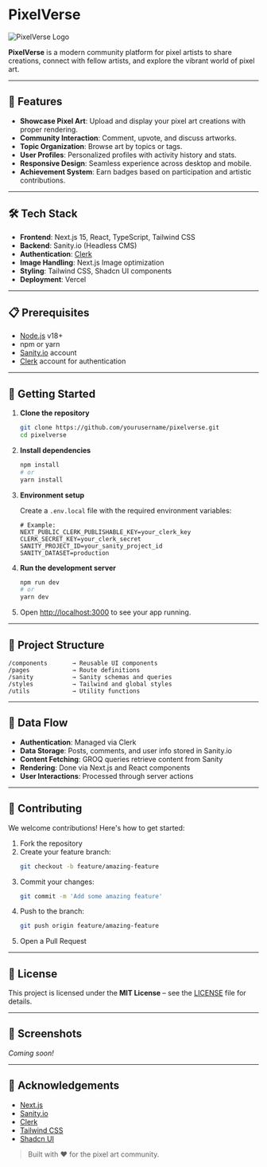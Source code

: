 # PixelVerse

<img alt="PixelVerse Logo" src="https://place-hold.it/800x200/181820/39D353/bold&fontsize=40&text=PixelVerse">

**PixelVerse** is a modern community platform for pixel artists to share creations, connect with fellow artists, and explore the vibrant world of pixel art.

---

## 🎨 Features

- **Showcase Pixel Art**: Upload and display your pixel art creations with proper rendering.
- **Community Interaction**: Comment, upvote, and discuss artworks.
- **Topic Organization**: Browse art by topics or tags.
- **User Profiles**: Personalized profiles with activity history and stats.
- **Responsive Design**: Seamless experience across desktop and mobile.
- **Achievement System**: Earn badges based on participation and artistic contributions.

---

## 🛠️ Tech Stack

- **Frontend**: Next.js 15, React, TypeScript, Tailwind CSS
- **Backend**: Sanity.io (Headless CMS)
- **Authentication**: [Clerk](https://clerk.dev)
- **Image Handling**: Next.js Image optimization
- **Styling**: Tailwind CSS, Shadcn UI components
- **Deployment**: Vercel

---

## 📋 Prerequisites

- [Node.js](https://nodejs.org/) v18+
- npm or yarn
- [Sanity.io](https://www.sanity.io/) account
- [Clerk](https://clerk.dev) account for authentication

---

## 🚀 Getting Started

1. **Clone the repository**

   ```bash
   git clone https://github.com/yourusername/pixelverse.git
   cd pixelverse
   ```

2. **Install dependencies**

   ```bash
   npm install
   # or
   yarn install
   ```

3. **Environment setup**

   Create a `.env.local` file with the required environment variables:

   ```env
   # Example:
   NEXT_PUBLIC_CLERK_PUBLISHABLE_KEY=your_clerk_key
   CLERK_SECRET_KEY=your_clerk_secret
   SANITY_PROJECT_ID=your_sanity_project_id
   SANITY_DATASET=production
   ```

4. **Run the development server**

   ```bash
   npm run dev
   # or
   yarn dev
   ```

5. Open [http://localhost:3000](http://localhost:3000) to see your app running.

---

## 📐 Project Structure

```
/components       → Reusable UI components
/pages            → Route definitions
/sanity           → Sanity schemas and queries
/styles           → Tailwind and global styles
/utils            → Utility functions
```

---

## 🔄 Data Flow

- **Authentication**: Managed via Clerk
- **Data Storage**: Posts, comments, and user info stored in Sanity.io
- **Content Fetching**: GROQ queries retrieve content from Sanity
- **Rendering**: Done via Next.js and React components
- **User Interactions**: Processed through server actions

---

## 🤝 Contributing

We welcome contributions! Here's how to get started:

1. Fork the repository
2. Create your feature branch:
   ```bash
   git checkout -b feature/amazing-feature
   ```
3. Commit your changes:
   ```bash
   git commit -m 'Add some amazing feature'
   ```
4. Push to the branch:
   ```bash
   git push origin feature/amazing-feature
   ```
5. Open a Pull Request

---

## 📜 License

This project is licensed under the **MIT License** – see the [LICENSE](./LICENSE) file for details.

---

## 📸 Screenshots

_Coming soon!_

---

## 🙏 Acknowledgements

- [Next.js](https://nextjs.org)
- [Sanity.io](https://www.sanity.io)
- [Clerk](https://clerk.dev)
- [Tailwind CSS](https://tailwindcss.com)
- [Shadcn UI](https://ui.shadcn.com)

> Built with ❤️ for the pixel art community.
